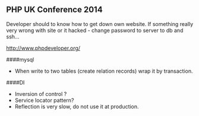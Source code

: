 PHP UK Conference 2014
-

Developer should to know how to get down own website.
If something really very wrong with site or it hacked - change password to server to db and ssh...

http://www.phpdeveloper.org/

####mysql
* When write to two tables (create relation records) wrap it by transaction.

####DI
* Inversion of control ?
* Service locator pattern?
* Reflection is very slow, do not use it at production.